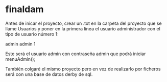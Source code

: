 # finaldam

Antes de inicar el proyecto, crear un .txt en la carpeta del proyecto que se llame Usuarios y poner en la primera línea
el usuario administrador con el tipo de usuario número 1:

admin admin 1

Este será el usuario admin con contraseña admin que podrá iniciar menuAdmin();

También colgaré el mismo proyecto pero en vez de realizarlo por ficheros será con una base de datos derby de sql.
